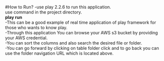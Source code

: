 #How to Run?
	-use play 2.2.6 to run this application.  
use command in the project directory.  
**play run**  
-This can be a good example of real time application of play framework for those who wants to know play.	
-Through this application You can browse your AWS s3 bucket by providing your AWS credential.  
-You can sort the columns and also search the desired file or folder.  
-You can go forward by clicking on table folder click and to go back you can use the folder navigation URL which is located above.  


